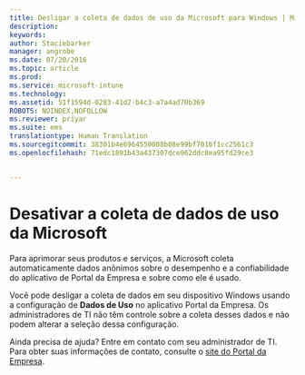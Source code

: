 ```yaml
---
title: Desligar a coleta de dados de uso da Microsoft para Windows | Microsoft Intune
description: 
keywords: 
author: Staciebarker
manager: angrobe
ms.date: 07/20/2016
ms.topic: article
ms.prod: 
ms.service: microsoft-intune
ms.technology: 
ms.assetid: 51f1594d-0283-41d2-b4c3-a7a4ad70b369
ROBOTS: NOINDEX,NOFOLLOW
ms.reviewer: priyar
ms.suite: ems
translationtype: Human Translation
ms.sourcegitcommit: 38301b4e6964550008b08e99bf7016f1cc2561c3
ms.openlocfilehash: 71edc1891b43a437307dce062ddc8ea95fd29ce3


---
```



# Desativar a coleta de dados de uso da Microsoft

Para aprimorar seus produtos e serviços, a Microsoft coleta automaticamente dados anônimos sobre o desempenho e a confiabilidade do aplicativo de Portal da Empresa e sobre como ele é usado.

Você pode desligar a coleta de dados em seu dispositivo Windows usando a configuração de **Dados de Uso** no aplicativo Portal da Empresa. Os administradores de TI não têm controle sobre a coleta desses dados e não podem alterar a seleção dessa configuração.

Ainda precisa de ajuda? Entre em contato com seu administrador de TI. Para obter suas informações de contato, consulte o [site do Portal da Empresa](http://portal.manage.microsoft.com).





<!--HONumber=Aug16_HO5-->


